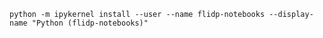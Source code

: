 `python -m ipykernel install --user --name flidp-notebooks --display-name "Python (flidp-notebooks)"`